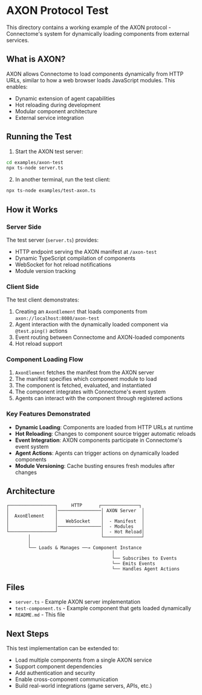 # AXON Protocol Test

This directory contains a working example of the AXON protocol - Connectome's system for dynamically loading components from external services.

## What is AXON?

AXON allows Connectome to load components dynamically from HTTP URLs, similar to how a web browser loads JavaScript modules. This enables:

- Dynamic extension of agent capabilities
- Hot reloading during development
- Modular component architecture
- External service integration

## Running the Test

1. Start the AXON test server:
```bash
cd examples/axon-test
npx ts-node server.ts
```

2. In another terminal, run the test client:
```bash
npx ts-node examples/test-axon.ts
```

## How it Works

### Server Side

The test server (`server.ts`) provides:
- HTTP endpoint serving the AXON manifest at `/axon-test`
- Dynamic TypeScript compilation of components
- WebSocket for hot reload notifications
- Module version tracking

### Client Side

The test client demonstrates:
1. Creating an `AxonElement` that loads components from `axon://localhost:8080/axon-test`
2. Agent interaction with the dynamically loaded component via `@test.ping()` actions
3. Event routing between Connectome and AXON-loaded components
4. Hot reload support

### Component Loading Flow

1. `AxonElement` fetches the manifest from the AXON server
2. The manifest specifies which component module to load
3. The component is fetched, evaluated, and instantiated
4. The component integrates with Connectome's event system
5. Agents can interact with the component through registered actions

### Key Features Demonstrated

- **Dynamic Loading**: Components are loaded from HTTP URLs at runtime
- **Hot Reloading**: Changes to component source trigger automatic reloads
- **Event Integration**: AXON components participate in Connectome's event system
- **Agent Actions**: Agents can trigger actions on dynamically loaded components
- **Module Versioning**: Cache busting ensures fresh modules after changes

## Architecture

```
┌─────────────────┐     HTTP      ┌──────────────┐
│                 │────────────────│ AXON Server  │
│  AxonElement    │                │              │
│                 │   WebSocket    │  - Manifest  │
│                 │────────────────│  - Modules   │
└─────────────────┘                │  - Hot Reload│
        │                          └──────────────┘
        │
        └── Loads & Manages ──→ Component Instance
                                       │
                                       └── Subscribes to Events
                                       └── Emits Events
                                       └── Handles Agent Actions
```

## Files

- `server.ts` - Example AXON server implementation
- `test-component.ts` - Example component that gets loaded dynamically
- `README.md` - This file

## Next Steps

This test implementation can be extended to:
- Load multiple components from a single AXON service
- Support component dependencies
- Add authentication and security
- Enable cross-component communication
- Build real-world integrations (game servers, APIs, etc.)
